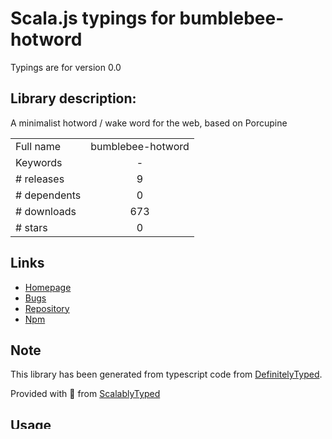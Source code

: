 
# Scala.js typings for bumblebee-hotword

Typings are for version 0.0

## Library description:
A minimalist hotword / wake word for the web, based on Porcupine

|                    |                 |
| ------------------ | :-------------: |
| Full name          | bumblebee-hotword |
| Keywords           | - |
| # releases         | 9 |
| # dependents       | 0 |
| # downloads        | 673 |
| # stars            | 0 |

## Links
- [Homepage](https://github.com/jaxcore/bumblebee-hotword#readme)
- [Bugs](https://github.com/jaxcore/bumblebee-hotword/issues)
- [Repository](https://github.com/jaxcore/bumblebee-hotword)
- [Npm](https://www.npmjs.com/package/bumblebee-hotword)
    


## Note
This library has been generated from typescript code from [DefinitelyTyped](https://definitelytyped.org).

Provided with :purple_heart: from [ScalablyTyped](https://github.com/oyvindberg/ScalablyTyped)

## Usage
See [the main readme](../../readme.md) for instructions.


